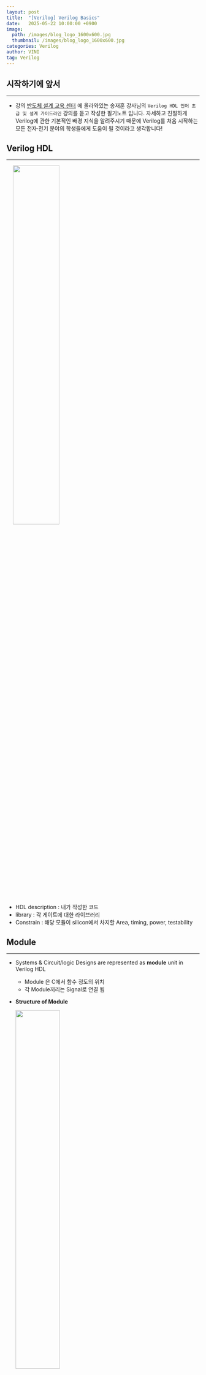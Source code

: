 ```yaml
---
layout: post
title:  "[Verilog] Verilog Basics"
date:   2025-05-22 10:00:00 +0900
image: 
  path: /images/blog_logo_1600x600.jpg
  thumbnail: /images/blog_logo_1600x600.jpg
categories: Verilog
author: VINI
tag: Verilog
--- 
```



## 시작하기에 앞서

---
- 강의
    [반도체 설계 교육 센터](https://www.idec.or.kr/main/) 에 올라와있는 송재훈 강사님의 `Verilog HDL 언어 초급 및 설계 가이드라인` 강의를 듣고 작성한 필기노트 입니다.
    자세하고 친절하게 Verilog에 관한 기본적인 배경 지식을 알려주시기 때문에 Verilog를 처음 시작하는 모든 전자·전기 분야의 학생들에게 도움이 될 것이라고 생각합니다!


## Verilog HDL

---
ㅤ
    <img src="/images/Verilog/image.png" width="49%">   
    
- HDL description : 내가 작성한 코드
- library : 각 게이트에 대한 라이브러리
- Constrain : 해당 모듈이 silicon에서 차지할 Area, timing, power, testability

## Module

---

- Systems & Circuit/logic Designs are represented as **module** unit in Verilog HDL
    - Module 은 C에서 함수 정도의 위치
    - 각 Module끼리는 Signal로 연결 됨
- **Structure of Module**
    
    <img src="/images/Verilog/image 1.png" width="49%">
    
- **Name of a Module**
    - Start with letter or underscre
    - `$`, `_` , `letter`, `digit` can be used
- comment : `//(한줄)` , `/* (블럭) */`
- Description : 협업 시 필수, 개인 작업시 있으면 좋음 (개발이나 하고 보십쇼)
- Module interface
    
    <img src="/images/Verilog/image 2.png" width="49%">
    
    - 두꺼운 화살표 = multibit, 얇은거 = single (당연)
    - out인지 in인지 direction 지정
    - multi인 경우 [3:0]과 같이 MSB, LSB순으로 지정
    - signal type(`wire` or `reg`)도 지정해줘야 하는데 사실 위에 모듈 명 이후의 괄호에서 모두 해결해도 괜찮음
    - 다양한 port sig type 지정 방법
        
    <img src="/images/Verilog/image 3.png" width="49%">
        

- **Different Type of Module BODY**
    - 어떤 추상화 레벨로 게이트를 묘사하느냐에 따라 다양한 레벨의 코딩 방법이 존재함
    - 4 to 1 Multiflexer를 예시로 살펴보면
        - Structural Style (제일 LOW)
            - physical circuit을 그냥 스트레잇하게 말로 표현
                
                <img src="/images/Verilog/image 4.png" width="49%">
                
        - Dataflow Style
            - input signal의 transformtation으로 output을 묘사
                
                <img src="/images/Verilog/image 5.png" width="49%">
                
        - Behavioral Style
            - 예상되는 행동을 묘사
            - 제일 natural language에 가까워 추상화 정도가 가장 높음
                
                <img src="/images/Verilog/image 6.png" width="49%">
                

## Signals

---

- Available Values of Signals
    - Verilog 시그널은 4개뿐
        - 0 : logic zero or false condition
        - 1 : logic one or True Condition
        - X : interpreted ‘0’ or ‘1’ or ‘Z’ or in the state of change
        - Z : HIGH IMPEDANCE 물리적 cut off
- Classes of Signals
    Signal의 클래스는 여러개가 있는데 모든걸 저장하는건 불가능이니 저장 필요 여부에 따라 시그널의 클래스를 나눔
    - Net
        - 그냥 소자간의 물리적 연결을 나타냄
    - Register(Variable)
        - C에서 변수와 동일.
        - 새거 할당하기 전까지는 유지임
- NET signal type
    
    <img src="/images/Verilog/image 7.png" width="49%">
    
    - wire : single driver nets
    - tri : High impedance가 가능함. tri는 nets with multiple sources
    - wand, wor = 논리합성 불가 → 시뮬레이션용
- Scalar Signals And Vectors
    - Scalar
        - single wire connection → single logical value at one time
        (e.g. `clock`)
    - Vectors (=Buses)
        - multiple-line signal → complex values and codes can be sent and recieved ( e.g. `32-bit microprocessor`)
- Vector Specification
    - Vector가 기본형이고, 
    Scalar가 special case of vector (MSB=LSB인 vector)
    - [-5 : 0] 도 문법적으로는 허용~
- External Signal
    - module 내부에서 정의된 signal들은 전부 internal signal
    - External Signal은 module ports로 정의해야함
    - module port
        - input
            - environment에서 모듈이 data를 읽어옴
            system 내부의 포트에 쓰는 건 불가능
        - output
            - data가 모듈에서 environment로 보내짐
            system에서 읽는 건 불가능
        - inout
            - 둘 다 됨. bi-directional

### A Structural View of System

---

**Module Instantiation**

- module provides a template
- module template에서 object를 만드는 것 : instantiation
각각의 object = instance
- C언어에서 함수처럼 한 모듈에서 다른 모듈을 호출 가능
    
    <img src="/images/Verilog/image 8.png" width="49%">
    
- 호출(invoke)시 verilog가 알아서 instance를 만듦
이름은 직접 정해줘야 함 (왜냠 여러개 불러 올 수도 있자너~)
- **Port Connecting Rules**
    
    **module instantiation flexibility**를 위해서 outside와 포트 연결 시, Rule이 필요 
    모든 포트는 internal part 와 external part가 존재
    
    <img src="/images/Verilog/image 9.png" width="49%">
    
    - **input port**
        
        **internal : `net`
        external : `net or reg`**
        
    - **inout** **port** : must be **`net** (**both**)`
    - **output** port
        
        **internal : `reg or net`
        external : `net`**
        
    - 받는 쪽 = WIRE라고 생각하면 좋음!!
- port maping
    - ordered port list
        - 따로 정의된 모듈을 새로 불러와서 INSTANCE로 만든 후 로컬포트와 인스턴스 포트를 맵핑하는 방법
        - 원래 모듈의 포트정의 순서대로 로컬 포트를 명시하면 됨~ (C 함수와 유사)
    - Connecting Ports by Name
        - 로컬 포트명을 인스턴스 포트명 옆에 괄호를 열고 표시
        
        <img src="/images/Verilog/image 10.png" width="49%">
        
    - Unconnected Ports
        - 안 쓰고 싶은 포트가 있는 경우 인스턴스 불러올 때 포트를 안 쓰면 됨!!
        name, order 모두 동일!!

베릴로그 기본 제공 모듈 = 인스턴스명 안 써도 ㄱㅊ
직접 만든 모듈 = 인스턴스명 명시 꼭!!

### Specification with Signal Transformation

---

**Posible Operand Types for Expression**

- Constant
    - literal : 23, 0.1, 2’b01
    - Named Constant : ‘define A 10, parameter A=10;
        - parameter = 로컬, define = 글로벌
- Signal
- Function call : f1(s)

<aside>
📝

**Integer Constant 표기 방법**

e.g)  2’b01

Verilog의 숫자 표현 방식 2 = 비트수, b = binary, 01 = binary 숫자

| Value | Unsized Decimal Integer |
| --- | --- |
| size ‘ base value | sized integer in a specific radix(base(진수요.. 진수)) |

| Base | Symbol | Legal Values |
| --- | --- | --- |
| unsigned binary | ‘b | 0,1,x(X), z(Z), ?, _ |
| unsigned octal | ‘o | 0-7, x(X), z(Z), ?, _ |
| unsigned decimal | ‘d | 0-9,_ |
| unsigned hexadecimal | ‘h | 0-f(F),  x(X), z(Z), ?, _ |
- singed의 경우 ‘sb, ‘so, ‘sd, ‘sh 이외 동일
- **’b와 ‘B는 동일**
- ? = Z의 다른 표현 방법
- underscore는 무시됨. ONLY 인간의 가독성 때문에 씀(첨에는 못온단다)
- 사이즈를 넘어가는 수가 담기면 상위비트 짤림(당연…)
</aside>

- Bit-Select and Part-Select
    - `reg [7:0] DataBus;` 라고 시그널이 선언되었을 때,
        
        **`DataBus [3];`** 혹은 **`DateBus[5:2];`** 와 같은 방식으로 선택할 수 있음
        
- Operator
    - Relational Operators
        - `<` , `>` , `<=` , `>=` 등을 이용할 수 있으나, X 혹은 Z가 포함된 경우 모두 알수없음(X)가 됨
        - `===` ,`!==`  비트 단위로 비교함 → 따라서 `0xx0===0xx0` 은 `1`
        - `==` ,`!=`  값을 비교 → 따라서 X나 Z가 있는 경우 X
    - Bitwise Operators
        
        <img src="/images/Verilog/image 11.png" width="49%">
        <img src="/images/Verilog/image 12.png" width="49%">
        <img src="/images/Verilog/image 13.png" width="49%">
        
    - Shift Operators
        - `<<` , `>>`
            - e.ㅎ. regA << 3 을 하면 regA의 비트들이 왼쪽으로 3칸 이동 후 빈곳은 0으로 채워짐
            - `>>>` 의 경우 왼쪽으로 옮기고 0으로 채우되, sign bit는 유지
- Continous Assignment
    - 논리합성 안 됨
    - assign #3 ChipOut = Switch;
        - #3 ⇒ delay 3
        - ChipOut ⇒ Target으로 net만 가능
        - 우변은 암끼나 가능
- Conditional Assignment
    - 논리합성 가능
        
        <img src="/images/Verilog/image 14.png" width="49%">
        
- Delay
    - #t 와 같은 방식으로 사용
    - 실제 회로에서 딜레이를 원한다면 회로를 합성해야 함
        
        → 고로 온리 시뮬용
        
    - 1로 바뀌어서 어사인 하려다가 딜레이 동안 우변값이 바뀌면 어사인 안함요

